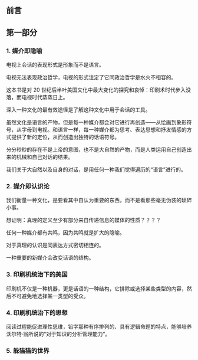 ## 前言

## 第一部分

### 1. 媒介即隐喻

电视上会话的表现形式是形象而不是语言。

电视无法表现政治哲学，电视的形式注定了它同政治哲学是水火不相容的。

这本书是对 20 世纪后半叶美国文化中最大变化的探究和哀悼：印刷术时代步入没落，而电视时代蒸蒸日上。

深入一种文化的最有效途径是了解这种文化中用于会话的工具。

虽然文化是语言的产物，但是每一种媒介都会对它进行再创造——从绘画到象形符号，从字母到电视。和语言一样，每一种媒介都为思考、表达思想和抒发情感的方式提供了新的定位，从而创造出独特的话语符号。

分分秒秒的存在不是上帝的意图，也不是大自然的产物，而是人类运用自己创造出来的机械和自己对话的结果。

我们关于大自然以及自身的对话，是用任何一种我们觉得遍历的“语言”进行的。

### 2. 媒介即认识论

我们衡量一种文化，是要看其中自认为重要的东西，而不是看那些毫无伪装的琐碎小事。

想证明：真理的定义至少有部分来自传递信息的媒体的性质？？？？

任何一种媒介都有共鸣，因为共鸣就是扩大的隐喻。

对于真理的认识是同表达方式密切相连的。

一种重要的新媒介会改变话语的结构。

### 3. 印刷机统治下的美国

印刷机不仅是一种机器，更是话语的一种结构，它排除或选择某些类型的内容，然后不可避免地选择某一类型的受众。

### 4. 印刷机统治下的思想

阅读过程能促进理性思维，铅字那种有序排列的、具有逻辑命题的特点，能够培养沃尔特·翁所说的“对于知识的分析管理能力”。

### 5. 躲猫猫的世界
